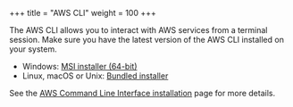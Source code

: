 +++
title = "AWS CLI"
weight = 100
+++

The AWS CLI allows you to interact with AWS services from a terminal session.
Make sure you have the latest version of the AWS CLI installed on your system.

 * Windows: [MSI installer (64-bit)](https://s3.amazonaws.com/aws-cli/AWSCLI64PY3.msi)
 * Linux, macOS or Unix: [Bundled installer](https://docs.aws.amazon.com/cli/latest/userguide/awscli-install-bundle.html#install-bundle-other)

See the [AWS Command Line Interface
installation](https://docs.aws.amazon.com/cli/latest/userguide/installing.html)
page for more details.
